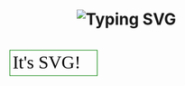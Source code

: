 <div align="center">
    <h1>
        <img src="https://readme-typing-svg.herokuapp.com?font=Jetbrains+mono&size=40&duration=3000&color=33FF33&center=true&vCenter=true&width=435&lines=Hi+my+friend👋🏻;I'm+Sularada;This+is+my+Github;" alt="Typing SVG"/>
    </h1>
</div>
<svg width="100%" height="150" xmlns="http://www.w3.org/2000/svg">
  <rect x="45" y="18" width="155" height="45" style="stroke:green;fill:none;">
    <animateMotion
      path="M0,0 q60,100 100,0 q60,-20 100,0"
      begin="0s"
      dur="10s"
      repeatCount="indefinite" />
  </rect>
  <text x="50" y="50" style="font-family:Verdana;font-size:32">It's SVG!
    <animateMotion
      path="M0,0 q60,100 100,0 q60,-20 100,0"
      begin="0s"
      dur="10s"
      repeatCount="indefinite" />
</text>
</svg>
<!--
**Sularada/Sularada** is a ✨ _special_ ✨ repository because its `README.md` (this file) appears on your GitHub profile.

Here are some ideas to get you started:

- 🔭 I’m currently working on ...
- 🌱 I’m currently learning ...
- 👯 I’m looking to collaborate on ...
- 🤔 I’m looking for help with ...
- 💬 Ask me about ...
- 📫 How to reach me: ...
- 😄 Pronouns: ...
- ⚡ Fun fact: ...
-->
